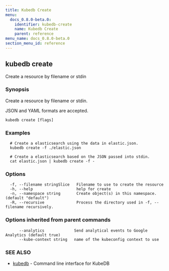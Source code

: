 ```yaml
---
title: Kubedb Create
menu:
  docs_0.8.0-beta.0:
    identifier: kubedb-create
    name: Kubedb Create
    parent: reference
menu_name: docs_0.8.0-beta.0
section_menu_id: reference
---
```

## kubedb create

Create a resource by filename or stdin

### Synopsis

Create a resource by filename or stdin. 

JSON and YAML formats are accepted.

```
kubedb create [flags]
```

### Examples

```
  # Create a elasticsearch using the data in elastic.json.
  kubedb create -f ./elastic.json
  
  # Create a elasticsearch based on the JSON passed into stdin.
  cat elastic.json | kubedb create -f -
```

### Options

```
  -f, --filename stringSlice   Filename to use to create the resource
  -h, --help                   help for create
  -n, --namespace string       Create object(s) in this namespace. (default "default")
  -R, --recursive              Process the directory used in -f, --filename recursively.
```

### Options inherited from parent commands

```
      --analytics             Send analytical events to Google Analytics (default true)
      --kube-context string   name of the kubeconfig context to use
```

### SEE ALSO

* [kubedb](/docs/reference/kubedb.md)	 - Command line interface for KubeDB



